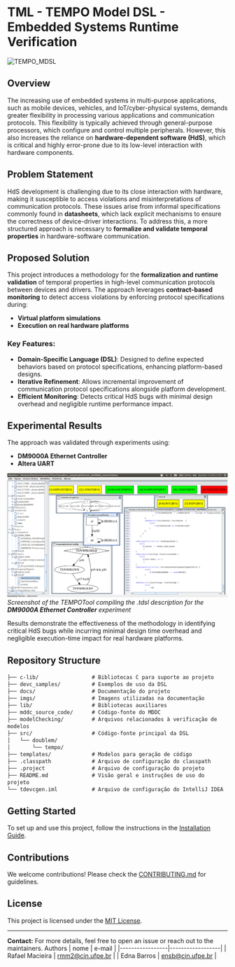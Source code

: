 # TML - TEMPO Model DSL - Embedded Systems Runtime Verification
![TEMPO_MDSL](https://img.shields.io/badge/TEMPO_MDSL-0.1.0-gray?labelColor=purple&style=flat)

## Overview
The increasing use of embedded systems in multi-purpose applications, such as mobile devices, vehicles, and IoT/cyber-physical systems, demands greater flexibility in processing various applications and communication protocols. This flexibility is typically achieved through general-purpose processors, which configure and control multiple peripherals. However, this also increases the reliance on **hardware-dependent software (HdS)**, which is critical and highly error-prone due to its low-level interaction with hardware components.

## Problem Statement
HdS development is challenging due to its close interaction with hardware, making it susceptible to access violations and misinterpretations of communication protocols. These issues arise from informal specifications commonly found in **datasheets**, which lack explicit mechanisms to ensure the correctness of device-driver interactions. To address this, a more structured approach is necessary to **formalize and validate temporal properties** in hardware-software communication.

## Proposed Solution
This project introduces a methodology for the **formalization and runtime validation** of temporal properties in high-level communication protocols between devices and drivers. The approach leverages **contract-based monitoring** to detect access violations by enforcing protocol specifications during:
- **Virtual platform simulations**
- **Execution on real hardware platforms**

### Key Features:
- **Domain-Specific Language (DSL)**: Designed to define expected behaviors based on protocol specifications, enhancing platform-based designs.
- **Iterative Refinement**: Allows incremental improvement of communication protocol specifications alongside platform development.
- **Efficient Monitoring**: Detects critical HdS bugs with minimal design overhead and negligible runtime performance impact.

## Experimental Results
The approach was validated through experiments using:
- **DM9000A Ethernet Controller**
- **Altera UART**

![TEMPOTool](/docs/imgs/tdevcgen.png)
*Screenshot of the TEMPOTool compiling the .tdsl description for the **DM9000A Ethernet Controller** experiment*

Results demonstrate the effectiveness of the methodology in identifying critical HdS bugs while incurring minimal design time overhead and negligible execution-time impact for real hardware platforms.

## Repository Structure
```
├── c-lib/                 # Bibliotecas C para suporte ao projeto
├── devc_samples/          # Exemplos de uso da DSL
├── docs/                  # Documentação do projeto
├── imgs/                  # Imagens utilizadas na documentação
├── lib/                   # Bibliotecas auxiliares
├── mddc_source_code/      # Código-fonte do MDDC
├── modelChecking/         # Arquivos relacionados à verificação de modelos
├── src/                   # Código-fonte principal da DSL
│   └── doublem/
│       └── tempo/
├── templates/             # Modelos para geração de código
├── .classpath             # Arquivo de configuração do classpath
├── .project               # Arquivo de configuração do projeto
├── README.md              # Visão geral e instruções de uso do projeto
└── tdevcgen.iml           # Arquivo de configuração do IntelliJ IDEA
```

## Getting Started
To set up and use this project, follow the instructions in the [Installation Guide](docs/INSTALL.md).

## Contributions
We welcome contributions! Please check the [CONTRIBUTING.md](docs/CONTRIBUTING.md) for guidelines.

## License
This project is licensed under the [MIT License](LICENSE).

---
**Contact:** For more details, feel free to open an issue or reach out to the maintainers.
Authors
| nome            | e-mail           |
|-----------------|------------------|
| Rafael Macieira | rmm2@cin.ufpe.br |
| Edna Barros     | ensb@cin.ufpe.br |

